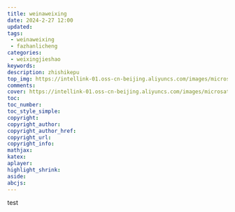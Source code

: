```yaml
---
title: weinaweixing
date: 2024-2-27 12:00
updated:
tags:
 - weinaweixing
 - fazhanlicheng
categories: 
 - weixingjieshao
keywords:
description: zhishikepu
top_img: https://intellink-01.oss-cn-beijing.aliyuncs.com/images/microsatellite_inf/Weight.png
comments:
cover: https://intellink-01.oss-cn-beijing.aliyuncs.com/images/microsatellite_inf/Weight.png
toc:
toc_number:
toc_style_simple:
copyright:
copyright_author:
copyright_author_href:
copyright_url:
copyright_info:
mathjax:
katex:
aplayer:
highlight_shrink:
aside:
abcjs:
---
```


test
